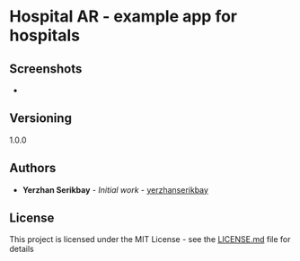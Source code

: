 # Hospital AR - example app for hospitals

## Screenshots
-

## Versioning

1.0.0

## Authors

* **Yerzhan Serikbay** - *Initial work* - [yerzhanserikbay](https://github.com/yerzhanserikbay)

## License

This project is licensed under the MIT License - see the [LICENSE.md](LICENSE.md) file for details
